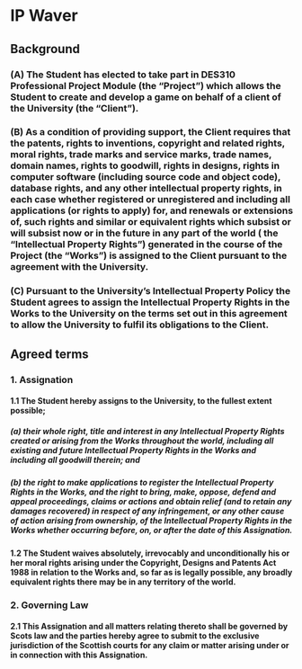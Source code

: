 # IP Waver

## Background

### (A)	The Student has elected to take part in DES310 Professional Project Module (the “Project”) which allows the Student to create and develop a game on behalf of a client of the University (the “Client”). 

### (B)	As a condition of providing support, the Client requires that the patents, rights to inventions, copyright and related rights, moral rights, trade marks and service marks, trade names, domain names, rights to goodwill, rights in designs, rights in computer software (including source code and object code), database rights, and any other intellectual property rights, in each case whether registered or unregistered and including all applications (or rights to apply) for, and renewals or extensions of, such rights and similar or equivalent rights which subsist or will subsist now or in the future in any part of the world ( the “Intellectual Property Rights”) generated  in the course of the Project (the “Works”) is assigned to the Client pursuant to the agreement with the University.

### (C)	Pursuant to the University’s Intellectual Property Policy the Student agrees to assign the Intellectual Property Rights in the Works to the University on the terms set out in this agreement to allow the University to fulfil its obligations to the Client.


## Agreed terms

### 1.	Assignation
	
#### 1.1	The Student hereby assigns to the University, to the fullest extent possible;

##### (a)	their whole right, title and interest in any Intellectual Property Rights created or arising from the Works throughout the world, including all existing and future Intellectual Property Rights in the Works and including all goodwill therein; and
##### (b)	the right to make applications to register the Intellectual Property Rights in the Works, and the right to bring, make, oppose, defend and appeal proceedings, claims or actions and obtain relief (and to retain any damages recovered) in respect of any infringement, or any other cause of action arising from ownership, of the Intellectual Property Rights in the Works whether occurring before, on, or after the date of this Assignation.

#### 1.2	The Student waives absolutely, irrevocably and unconditionally his or her moral rights arising under the Copyright, Designs and Patents Act 1988 in relation to the Works and, so far as is legally possible, any broadly equivalent rights there may be in any territory of the world.  

### 2.	  Governing Law
#### 2.1	This Assignation and all matters relating thereto shall be governed by Scots law and the parties hereby agree to submit to the exclusive jurisdiction of the Scottish courts for any claim or matter arising under or in connection with this Assignation.

